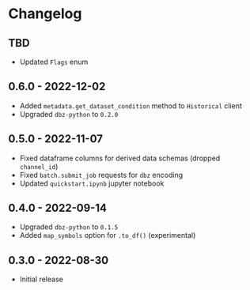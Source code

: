 # Changelog

## TBD
- Updated `Flags` enum

## 0.6.0 - 2022-12-02
- Added `metadata.get_dataset_condition` method to `Historical` client
- Upgraded `dbz-python` to `0.2.0`

## 0.5.0 - 2022-11-07
 - Fixed dataframe columns for derived data schemas (dropped `channel_id`)
 - Fixed `batch.submit_job` requests for `dbz` encoding
 - Updated `quickstart.ipynb` jupyter notebook

## 0.4.0 - 2022-09-14
 - Upgraded `dbz-python` to `0.1.5`
 - Added `map_symbols` option for `.to_df()` (experimental)

## 0.3.0 - 2022-08-30
 - Initial release
